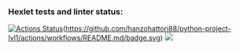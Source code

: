 ### Hexlet tests and linter status:
[![Actions Status](https://github.com/hanzohattori88/python-project-lvl1/workflows/hexlet-check/badge.svg)](https://github.com/hanzohattori88/python-project-lvl1/actions)(https://github.com/hanzohattori88/python-project-lvl1/actions/workflows/README.md/badge.svg)
<a href="https://codeclimate.com/github/codeclimate/codeclimate/maintainability"><img src="https://api.codeclimate.com/v1/badges/a99a88d28ad37a79dbf6/maintainability" /></a>
